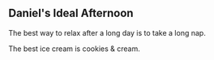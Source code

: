 ## Daniel's Ideal Afternoon

The best way to relax after a long day is to take a long nap.

The best ice cream is cookies & cream.